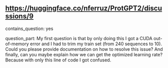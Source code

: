 ## https://huggingface.co/nferruz/ProtGPT2/discussions/9

contains_question: yes

question_part: My first question is that by only doing this I got a CUDA out-of-memory error and I had to trim my train set (from 240 sequences to 10). Could you please provide documentation on how to resolve this issue? And finally, can you maybe explain how we can get the optimized learning rate? Because with only this line of code I got confused.
